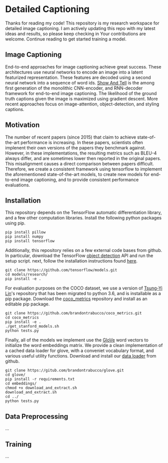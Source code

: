 # Detailed Captioning

Thanks for reading my code! This repository is my research workspace for detailed image captioning. I am actively updating this repo with my latest ideas and results, so please keep checking in Your contributions are welcome. Continue reading to get started training a model.


## Image Captioning

End-to-end approaches for image captioning achieve great success. These architectures use neural networks to encode an image into a latent featurized representation. These features are decoded using a second neural network into a sequence of word ids. [Show And Tell](https://arxiv.org/abs/1411.4555) is the among first generation of the monolithic CNN-encoder, and RNN-decoder framework for end-to-end image captioning. The likelihood of the ground truth captions given the image is maximized using gradient descent. More recent approaches focus on image-attention, object-detection, and styling captions.


## Motivation

The number of recent papers (since 2015) that claim to achieve state-of-the-art performance is increasing. In these papers, scientists  often implenent their own versions of the papers they benchmark against. However, in these implementations, the resulting metrics such as BLEU-4 always differ, and are sometimes lower then reported in the original papers. This misalignment causes a direct comparison between papers difficult. Therefore, we create a consistent framework using tensorflow to implement the aforementioned state-of-the-art models, to create new models for end-to-end image captioning, and to provide consistent performance evaluations.


## Installation

This repository depends on the TensorFlow automatic differentiation library, and a few other computation libraries. Install the following python packages using pip.

```
pip install pillow
pip install numpy
pip install tensorflow
```

Additionally, this repository relies on a few external code bases from github. In particular, download the TensorFlow [object detection](https://github.com/tensorflow/models/tree/03612984e9f7565fed185977d251bbc23665396e/research/object_detection) API and run the setup script. next,  follow the installation instructions found [here](https://github.com/tensorflow/models/blob/master/research/object_detection/g3doc/installation.md).

```
git clone https://github.com/tensorflow/models.git 
cd models/research/
pip install -e .
```

For evaluation purposes on the COCO dataset, we use a version of [Tsung-Yi Lin](https://github.com/tylin/coco-caption/tree/3a9afb2682141a03e1cdc02b0df6770d2c884f6f)'s repository that has been migrated to python 3.6, and is installable as a pip package. Download the [coco_metrics](https://github.com/brandontrabucco/coco_metrics/tree/7b3c76042b2713b86c1f4e0f7cda7150a812db45) repository and install as an editable pip package.

```
git clone https://github.com/brandontrabucco/coco_metrics.git
cd coco_metrics
pip install -e .
./get_stanford_models.sh
python tests.py
```

Finally, all of the models we implement use the [GloVe](https://nlp.stanford.edu/projects/glove/) word vectors to initialize the word embeddings matrix. We provide a clean implementation of a cached data loader for glove, with a conveniet vocabulary format, and various useful utility functions. Download and install our [data loader](https://github.com/brandontrabucco/glove/tree/3d9cb98573119b0a3d1f3e6405881b9156ad9421) from github.

```
git clone https://gitub.com/brandontrabucco/glove.git
cd glove/
pip install -r requirements.txt
cd embeddings/
chmod +x download_and_extract.sh
download_and_extract.sh
cd ../
python tests.py
```

## Data Preprocessing

...

## Training

...

